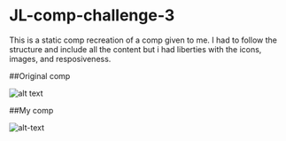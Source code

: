 # JL-comp-challenge-3

This is a static comp recreation of a comp given to me. I had to follow the structure and include all the content but i had liberties with the icons, images, and resposiveness.

##Original comp

![alt text](http://frontend.turing.io/assets/images/static-comp-challenge-3.jpg)

##My comp

![alt-text](https://imgur.com/a/yCUID)
